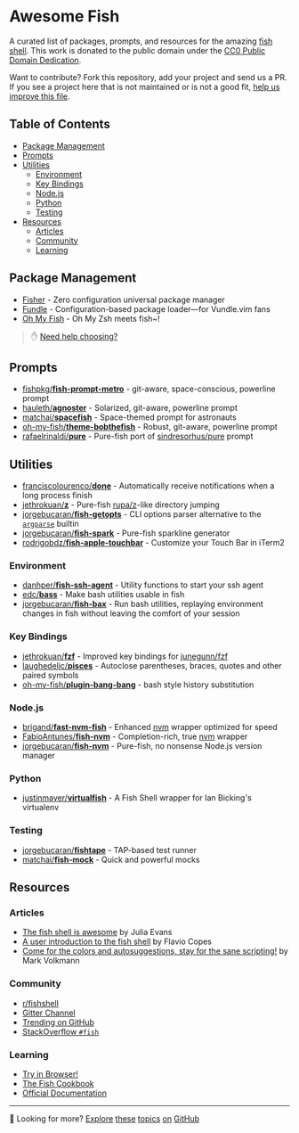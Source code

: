 # Awesome Fish

A curated list of packages, prompts, and resources for the amazing <a href="https://fishshell.com" title="friendly interactive shell">fish shell</a>. This work is donated to the public domain under the [CC0 Public Domain Dedication](https://creativecommons.org/publicdomain/zero/1.0/).

Want to contribute? Fork this repository, add your project and send us a PR. If you see a project here that is not maintained or is not a good fit, [help us improve this file](https://github.com/jorgebucaran/awesome-fish/fork).

## Table of Contents

- [Package Management](#package-management)
- [Prompts](#prompts)
- [Utilities](#utilities)
  - [Environment](#environment)
  - [Key Bindings](#key-bindings)
  - [Node.js](#nodejs)
  - [Python](#python)
  - [Testing](#testing)
- [Resources](#resources)
  - [Articles](#articles)
  - [Community](#community)
  - [Learning](#learning)

## Package Management

- [Fisher](https://github.com/jorgebucaran/fisher) - Zero configuration universal package manager
- [Fundle](https://github.com/danhper/fundle) - Configuration-based package loader—for Vundle.vim fans
- [Oh My Fish](https://github.com/oh-my-fish/oh-my-fish) - Oh My Zsh meets fish~!

> ✋ [Need help choosing?](https://github.com/jorgebucaran/fisher/issues/481)

## Prompts

- [fishpkg/**fish-prompt-metro**](https://github.com/fishpkg/fish-prompt-metro) - git-aware, space-conscious, powerline prompt
- [hauleth/**agnoster**](https://github.com/hauleth/agnoster) - Solarized, git-aware, powerline prompt
- [matchai/**spacefish**](https://github.com/matchai/spacefish) - Space-themed prompt for astronauts
- [oh-my-fish/**theme-bobthefish**](https://github.com/oh-my-fish/theme-bobthefish) - Robust, git-aware, powerline prompt
- [rafaelrinaldi/**pure**](https://github.com/rafaelrinaldi/pure) - Pure-fish port of [sindresorhus/pure](https://github.com/sindresorhus/pure) prompt

## Utilities

- [franciscolourenco/**done**](https://github.com/franciscolourenco/done) - Automatically receive notifications when a long process finish
- [jethrokuan/**z**](https://github.com/jethrokuan/z) - Pure-fish [rupa/z](https://github.com/rupa/z)-like directory jumping
- [jorgebucaran/**fish-getopts**](https://github.com/jorgebucaran/fish-getopts) - CLI options parser alternative to the [`argparse`](https://fishshell.com/docs/current/commands.html#argparse) builtin
- [jorgebucaran/**fish-spark**](https://github.com/jorgebucaran/fish-spark) - Pure-fish sparkline generator
- [rodrigobdz/**fish-apple-touchbar**](https://github.com/rodrigobdz/fish-apple-touchbar) - Customize your Touch Bar in iTerm2

### Environment

- [danhper/**fish-ssh-agent**](https://github.com/danhper/fish-ssh-agent) - Utility functions to start your ssh agent
- [edc/**bass**](https://github.com/edc/bass) - Make bash utilities usable in fish
- [jorgebucaran/**fish-bax**](https://github.com/jorgebucaran/fish-bax) - Run bash utilities, replaying environment changes in fish without leaving the comfort of your session

### Key Bindings

- [jethrokuan/**fzf**](https://github.com/jethrokuan/fzf) - Improved key bindings for [junegunn/fzf](https://github.com/junegunn/fzf)
- [laughedelic/**pisces**](https://github.com/laughedelic/pisces) - Autoclose parentheses, braces, quotes and other paired symbols
- [oh-my-fish/**plugin-bang-bang**](https://github.com/oh-my-fish/plugin-bang-bang) - bash style history substitution

### Node.js

- [brigand/**fast-nvm-fish**](https://github.com/brigand/fast-nvm-fish) - Enhanced [nvm](https://github.com/creationix/nvm) wrapper optimized for speed
- [FabioAntunes/**fish-nvm**](https://github.com/FabioAntunes/fish-nvm) - Completion-rich, true [nvm](https://github.com/creationix/nvm) wrapper
- [jorgebucaran/**fish-nvm**](https://github.com/jorgebucaran/fish-nvm) - Pure-fish, no nonsense Node.js version manager

### Python

- [justinmayer/**virtualfish**](https://github.com/justinmayer/virtualfish) - A Fish Shell wrapper for Ian Bicking's virtualenv

### Testing

- [jorgebucaran/**fishtape**](https://github.com/jorgebucaran/fishtape) - TAP-based test runner 
- [matchai/**fish-mock**](https://github.com/matchai/fish-mock) - Quick and powerful mocks

## Resources

### Articles

- [The fish shell is awesome](https://jvns.ca/blog/2017/04/23/the-fish-shell-is-awesome/) by Julia Evans
- [A user introduction to the fish shell](https://flaviocopes.com/fish-shell) by Flavio Copes
- [Come for the colors and autosuggestions, stay for the sane scripting!](https://mvolkmann.github.io/fish-article) by Mark Volkmann

### Community

- [r/fishshell](https://www.reddit.com/r/fishshell)
- [Gitter Channel](https://gitter.im/fish-shell/fish-shell)
- [Trending on GitHub](https://github.com/trending/shell)
- [StackOverflow `#fish`](https://stackoverflow.com/questions/tagged/fish)

### Learning

- [Try in Browser!](https://rootnroll.com/d/fish-shell)
- [The Fish Cookbook](https://github.com/jorgebucaran/fish-cookbook)
- [Official Documentation](https://fishshell.com/docs/current/index.html)

---

👋 Looking for more? [Explore](https://github.com/topics/fish-shell) [these](https://github.com/topics/fish-packages) [topics](https://github.com/topics/fisher) [on](https://github.com/topics/oh-my-fish) [GitHub](https://github.com/topics/fish-prompt)
